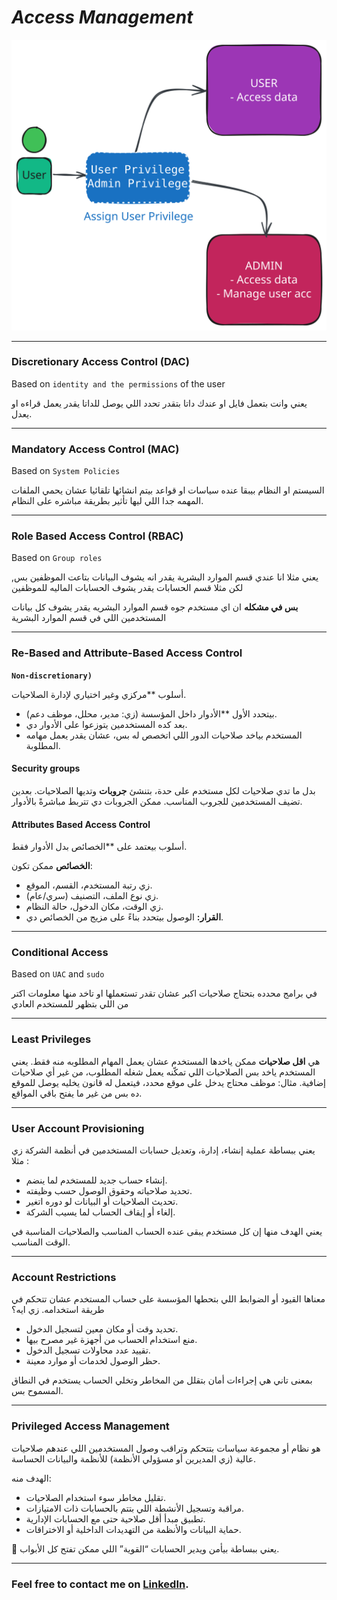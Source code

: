 # ***Access Management***


<p align ="center">
    <img src= "../photo/access_mananagement.svg" alt = "access management"
</p>
  
----
  
### **Discretionary Access Control (DAC)**
Based on `identity and the permissions` of the user 

يعني وانت بتعمل فايل او عندك داتا بتقدر تحدد اللي يوصل للداتا يقدر يعمل قراءه او يعدل.

---
### **Mandatory Access Control (MAC)**
Based on `System Policies`

السيستم او النظام بيبقا عنده سياسات او قواعد بيتم انشائها تلقائيا عشان يحمي الملفات المهمه جدا اللي ليها تأثير بطريقة مباشره على النظام.

---
### **Role Based Access Control (RBAC)**
Based on `Group roles` 

يعني مثلا انا عندي قسم الموارد البشرية يقدر انه يشوف البيانات بتاعت الموظفين بس, لكن مثلا قسم الحسابات يقدر يشوف الحسابات الماليه للموظفين

**بس في مشكله** ان اي مستخدم جوه قسم الموارد البشريه يقدر يشوف كل بيانات المستخدمين اللي في قسم الموارد البشرية

---
### Re-Based and Attribute-Based Access Control
**`Non-discretionary)`** 

أسلوب **مركزي وغير اختياري لإدارة الصلاحيات.
  
- بيتحدد الأول **الأدوار  داخل المؤسسة (زي: مدير، محلل، موظف دعم).
- بعد كده المستخدمين يتوزعوا على الأدوار دي.
- المستخدم بياخد صلاحيات الدور اللي اتخصص له بس، عشان يقدر يعمل مهامه المطلوبة.

#### Security groups

 بدل ما تدي صلاحيات لكل مستخدم على حدة، بتنشئ **جروبات**  وتديها الصلاحيات.
 بعدين تضيف المستخدمين للجروب المناسب. ممكن الجروبات دي تتربط مباشرةً بالأدوار.

#### Attributes Based Access Control 
أسلوب بيعتمد على **الخصائص بدل الأدوار فقط.

**الخصائص** ممكن تكون:
    
- زي رتبة المستخدم، القسم، الموقع.	
- زي نوع الملف، التصنيف (سري/عام).	
- زي الوقت، مكان الدخول، حالة النظام.     
- **القرار:** الوصول بيتحدد بناءً على مزيج من الخصائص دي.

---
### **Conditional Access**
Based on `UAC` and `sudo`

في برامج محدده بتحتاج صلاحيات اكبر عشان تقدر تستعملها او تاخد منها معلومات اكتر من اللي بتظهر للمستخدم العادي

----
### **Least Privileges**
هي **اقل صلاحيات** ممكن ياخدها المستخدم عشان يعمل المهام المطلوبه منه فقط.
يعني المستخدم ياخد بس الصلاحيات اللي تمكّنه يعمل شغله المطلوب، من غير أي صلاحيات إضافية. 
مثال: موظف محتاج يدخل على موقع محدد، فيتعمل له قانون يخليه يوصل للموقع ده بس من غير ما يفتح باقي المواقع.

---
### **User Account Provisioning**
يعني ببساطة عملية إنشاء، إدارة، وتعديل حسابات المستخدمين في أنظمة الشركة زي مثلا :

- إنشاء حساب جديد للمستخدم لما ينضم.   
- تحديد صلاحياته وحقوق الوصول حسب وظيفته.    
- تحديث الصلاحيات أو البيانات لو دوره اتغير.
- إلغاء أو إيقاف الحساب لما يسيب الشركة.
    

يعني الهدف منها إن كل مستخدم يبقى عنده الحساب المناسب والصلاحيات المناسبة في الوقت المناسب.

---
### **Account Restrictions**
معناها القيود أو الضوابط اللي بتحطها المؤسسة على حساب المستخدم عشان تتحكم في طريقة استخدامه. زي ايه؟ 

- تحديد وقت أو مكان معين لتسجيل الدخول.
- منع استخدام الحساب من أجهزة غير مصرح بيها.  
- تقييد عدد محاولات تسجيل الدخول.   
- حظر الوصول لخدمات أو موارد معينة.   

بمعنى تاني هي إجراءات أمان بتقلل من المخاطر وتخلي الحساب يستخدم في النطاق المسموح بس.

---
### **Privileged Access Management**
هو نظام أو مجموعة سياسات بتتحكم وتراقب وصول المستخدمين اللي عندهم صلاحيات عالية (زي المديرين أو مسؤولي الأنظمة) للأنظمة والبيانات الحساسة.

الهدف منه:

- تقليل مخاطر سوء استخدام الصلاحيات.
- مراقبة وتسجيل الأنشطة اللي بتتم بالحسابات ذات الامتيازات.    
- تطبيق مبدأ أقل صلاحية حتى مع الحسابات الإدارية.    
- حماية البيانات والأنظمة من التهديدات الداخلية أو الاختراقات.
    

🔑 يعني ببساطة بيأمن ويدير الحسابات “القوية” اللي ممكن تفتح كل الأبواب.

---

### **Feel free to contact me on** **[LinkedIn](https://www.linkedin.com/in/saeed-elfiky-61188b24b/)**.
